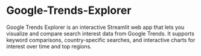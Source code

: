 # Google-Trends-Explorer
Google Trends Explorer is an interactive Streamlit web app that lets you visualize and compare search interest data from Google Trends. It supports keyword comparisons, country-specific searches, and interactive charts for interest over time and top regions.
